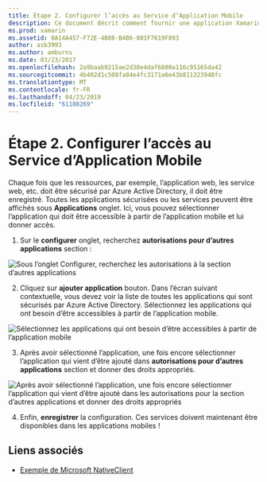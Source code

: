 ```yaml
---
title: Étape 2. Configurer l’accès au Service d’Application Mobile
description: Ce document décrit comment fournir une application Xamarin avec l’accès à une application Azure sécurisée par Azure Active Directory.
ms.prod: xamarin
ms.assetid: 8A14A457-F72E-4B08-B4B6-801F7619F893
author: asb3993
ms.author: amburns
ms.date: 03/23/2017
ms.openlocfilehash: 2a9baab9215ae2d30e4daf6800a116c95165da42
ms.sourcegitcommit: 4b402d1c508fa84e4fc3171a6e43b811323948fc
ms.translationtype: MT
ms.contentlocale: fr-FR
ms.lasthandoff: 04/23/2019
ms.locfileid: "61188269"
---
```

# <a name="step-2-configure-service-access-for-mobile-application"></a>Étape 2. Configurer l’accès au Service d’Application Mobile

Chaque fois que les ressources, par exemple, l’application web, les service web, etc. doit être sécurisé par Azure Active Directory, il doit être enregistré. Toutes les applications sécurisées ou les services peuvent être affichés sous **Applications** onglet. Ici, vous pouvez sélectionner l’application qui doit être accessible à partir de l’application mobile et lui donner accès.

1. Sur le **configurer** onglet, recherchez **autorisations pour d’autres applications** section :

  ![](configure-images/2.1-configure.png "Sous l’onglet Configurer, recherchez les autorisations à la section d’autres applications")

2.  Cliquez sur **ajouter application** bouton. Dans l’écran suivant contextuelle, vous devez voir la liste de toutes les applications qui sont sécurisés par Azure Active Directory. Sélectionnez les applications qui ont besoin d’être accessibles à partir de l’application mobile.

  ![](configure-images/2.2-add-application.png "Sélectionnez les applications qui ont besoin d’être accessibles à partir de l’application mobile")

3. Après avoir sélectionné l’application, une fois encore sélectionner l’application qui vient d’être ajouté dans **autorisations pour d’autres applications** section et donner des droits appropriés.

  ![](configure-images/2.3-permissions.png "Après avoir sélectionné l’application, une fois encore sélectionner l’application qui vient d’être ajouté dans les autorisations pour la section d’autres applications et donner des droits appropriés")

4. Enfin, **enregistrer** la configuration. Ces services doivent maintenant être disponibles dans les applications mobiles !



## <a name="related-links"></a>Liens associés

- [Exemple de Microsoft NativeClient](https://github.com/AzureADSamples/NativeClient-MultiTarget-DotNet)
